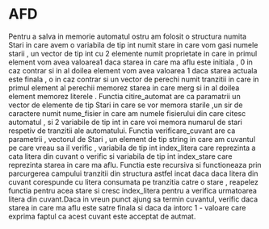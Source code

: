 # AFD
 Pentru a salva in memorie automatul ostru am folosit o structura numita Stari in care avem o variabila de tip int numit stare in care vom gasi numele starii , un vector de tip int cu 2
elemente numit proprietate in care in primul element vom avea valoarea1 daca starea in care ma aflu este initiala , 0 in caz contrar si in al doilea element vom avea valoarea 1 daca starea
actuala este finala , o in caz contrar si un vector de perechi numit tranzitii in care in primul element al perechii memorez starea in care merg si in al doilea element memorez literele .
   Functia citire_automat are ca paramatrii un vector de elemente de tip Stari in care se vor memora starile ,un sir de caractere numit nume_fisier in care am numele fisierului din care
citesc automatul , si 2 variabile de tip int in care voi memora numarul de stari respetiv de tranzitii ale automatului.
   Functia verificare_cuvant are ca parametrii , vectorul de Stari , un element de tip string in care am cuvantul pe care vreau sa il verific , variabila de tip int index_litera care reprezinta a cata litera
din cuvant o verific si variabila de tip int index_stare care reprezinta starea in care ma aflu. Functia este recursiva si functioneaza prin parcurgerea campului tranzitii din structura astfel incat daca
daca litera din cuvant corespunde cu litera consumata pe tranzitia catre o stare , reapelez functia pentru acea stare si cresc index_litera pentru a verifica urmatoarea litera din cuvant.Daca in vreun punct ajung sa termin cuvantul,
verific daca starea in care ma aflu este satre finala si daca da intorc 1 - valoare care exprima faptul ca acest cuvant este acceptat de autmat.
